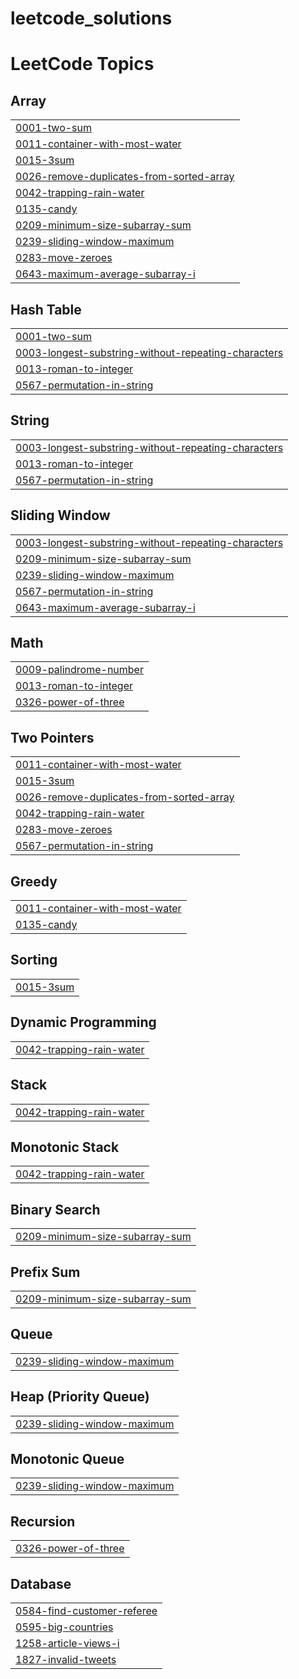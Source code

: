# leetcode_solutions
<!---LeetCode Topics Start-->
# LeetCode Topics
## Array
|  |
| ------- |
| [0001-two-sum](https://github.com/Meghana-hub-coder/leetcode_solutions/tree/master/0001-two-sum) |
| [0011-container-with-most-water](https://github.com/Meghana-hub-coder/leetcode_solutions/tree/master/0011-container-with-most-water) |
| [0015-3sum](https://github.com/Meghana-hub-coder/leetcode_solutions/tree/master/0015-3sum) |
| [0026-remove-duplicates-from-sorted-array](https://github.com/Meghana-hub-coder/leetcode_solutions/tree/master/0026-remove-duplicates-from-sorted-array) |
| [0042-trapping-rain-water](https://github.com/Meghana-hub-coder/leetcode_solutions/tree/master/0042-trapping-rain-water) |
| [0135-candy](https://github.com/Meghana-hub-coder/leetcode_solutions/tree/master/0135-candy) |
| [0209-minimum-size-subarray-sum](https://github.com/Meghana-hub-coder/leetcode_solutions/tree/master/0209-minimum-size-subarray-sum) |
| [0239-sliding-window-maximum](https://github.com/Meghana-hub-coder/leetcode_solutions/tree/master/0239-sliding-window-maximum) |
| [0283-move-zeroes](https://github.com/Meghana-hub-coder/leetcode_solutions/tree/master/0283-move-zeroes) |
| [0643-maximum-average-subarray-i](https://github.com/Meghana-hub-coder/leetcode_solutions/tree/master/0643-maximum-average-subarray-i) |
## Hash Table
|  |
| ------- |
| [0001-two-sum](https://github.com/Meghana-hub-coder/leetcode_solutions/tree/master/0001-two-sum) |
| [0003-longest-substring-without-repeating-characters](https://github.com/Meghana-hub-coder/leetcode_solutions/tree/master/0003-longest-substring-without-repeating-characters) |
| [0013-roman-to-integer](https://github.com/Meghana-hub-coder/leetcode_solutions/tree/master/0013-roman-to-integer) |
| [0567-permutation-in-string](https://github.com/Meghana-hub-coder/leetcode_solutions/tree/master/0567-permutation-in-string) |
## String
|  |
| ------- |
| [0003-longest-substring-without-repeating-characters](https://github.com/Meghana-hub-coder/leetcode_solutions/tree/master/0003-longest-substring-without-repeating-characters) |
| [0013-roman-to-integer](https://github.com/Meghana-hub-coder/leetcode_solutions/tree/master/0013-roman-to-integer) |
| [0567-permutation-in-string](https://github.com/Meghana-hub-coder/leetcode_solutions/tree/master/0567-permutation-in-string) |
## Sliding Window
|  |
| ------- |
| [0003-longest-substring-without-repeating-characters](https://github.com/Meghana-hub-coder/leetcode_solutions/tree/master/0003-longest-substring-without-repeating-characters) |
| [0209-minimum-size-subarray-sum](https://github.com/Meghana-hub-coder/leetcode_solutions/tree/master/0209-minimum-size-subarray-sum) |
| [0239-sliding-window-maximum](https://github.com/Meghana-hub-coder/leetcode_solutions/tree/master/0239-sliding-window-maximum) |
| [0567-permutation-in-string](https://github.com/Meghana-hub-coder/leetcode_solutions/tree/master/0567-permutation-in-string) |
| [0643-maximum-average-subarray-i](https://github.com/Meghana-hub-coder/leetcode_solutions/tree/master/0643-maximum-average-subarray-i) |
## Math
|  |
| ------- |
| [0009-palindrome-number](https://github.com/Meghana-hub-coder/leetcode_solutions/tree/master/0009-palindrome-number) |
| [0013-roman-to-integer](https://github.com/Meghana-hub-coder/leetcode_solutions/tree/master/0013-roman-to-integer) |
| [0326-power-of-three](https://github.com/Meghana-hub-coder/leetcode_solutions/tree/master/0326-power-of-three) |
## Two Pointers
|  |
| ------- |
| [0011-container-with-most-water](https://github.com/Meghana-hub-coder/leetcode_solutions/tree/master/0011-container-with-most-water) |
| [0015-3sum](https://github.com/Meghana-hub-coder/leetcode_solutions/tree/master/0015-3sum) |
| [0026-remove-duplicates-from-sorted-array](https://github.com/Meghana-hub-coder/leetcode_solutions/tree/master/0026-remove-duplicates-from-sorted-array) |
| [0042-trapping-rain-water](https://github.com/Meghana-hub-coder/leetcode_solutions/tree/master/0042-trapping-rain-water) |
| [0283-move-zeroes](https://github.com/Meghana-hub-coder/leetcode_solutions/tree/master/0283-move-zeroes) |
| [0567-permutation-in-string](https://github.com/Meghana-hub-coder/leetcode_solutions/tree/master/0567-permutation-in-string) |
## Greedy
|  |
| ------- |
| [0011-container-with-most-water](https://github.com/Meghana-hub-coder/leetcode_solutions/tree/master/0011-container-with-most-water) |
| [0135-candy](https://github.com/Meghana-hub-coder/leetcode_solutions/tree/master/0135-candy) |
## Sorting
|  |
| ------- |
| [0015-3sum](https://github.com/Meghana-hub-coder/leetcode_solutions/tree/master/0015-3sum) |
## Dynamic Programming
|  |
| ------- |
| [0042-trapping-rain-water](https://github.com/Meghana-hub-coder/leetcode_solutions/tree/master/0042-trapping-rain-water) |
## Stack
|  |
| ------- |
| [0042-trapping-rain-water](https://github.com/Meghana-hub-coder/leetcode_solutions/tree/master/0042-trapping-rain-water) |
## Monotonic Stack
|  |
| ------- |
| [0042-trapping-rain-water](https://github.com/Meghana-hub-coder/leetcode_solutions/tree/master/0042-trapping-rain-water) |
## Binary Search
|  |
| ------- |
| [0209-minimum-size-subarray-sum](https://github.com/Meghana-hub-coder/leetcode_solutions/tree/master/0209-minimum-size-subarray-sum) |
## Prefix Sum
|  |
| ------- |
| [0209-minimum-size-subarray-sum](https://github.com/Meghana-hub-coder/leetcode_solutions/tree/master/0209-minimum-size-subarray-sum) |
## Queue
|  |
| ------- |
| [0239-sliding-window-maximum](https://github.com/Meghana-hub-coder/leetcode_solutions/tree/master/0239-sliding-window-maximum) |
## Heap (Priority Queue)
|  |
| ------- |
| [0239-sliding-window-maximum](https://github.com/Meghana-hub-coder/leetcode_solutions/tree/master/0239-sliding-window-maximum) |
## Monotonic Queue
|  |
| ------- |
| [0239-sliding-window-maximum](https://github.com/Meghana-hub-coder/leetcode_solutions/tree/master/0239-sliding-window-maximum) |
## Recursion
|  |
| ------- |
| [0326-power-of-three](https://github.com/Meghana-hub-coder/leetcode_solutions/tree/master/0326-power-of-three) |
## Database
|  |
| ------- |
| [0584-find-customer-referee](https://github.com/Meghana-hub-coder/leetcode_solutions/tree/master/0584-find-customer-referee) |
| [0595-big-countries](https://github.com/Meghana-hub-coder/leetcode_solutions/tree/master/0595-big-countries) |
| [1258-article-views-i](https://github.com/Meghana-hub-coder/leetcode_solutions/tree/master/1258-article-views-i) |
| [1827-invalid-tweets](https://github.com/Meghana-hub-coder/leetcode_solutions/tree/master/1827-invalid-tweets) |
<!---LeetCode Topics End-->